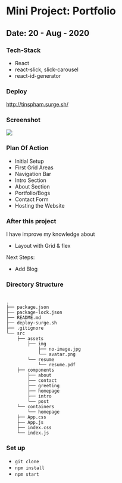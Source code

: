 # Mini Project: Portfolio

## Date: 20 - Aug - 2020

### Tech-Stack

- React
- react-slick, slick-carousel
- react-id-generator

### Deploy

http://tinspham.surge.sh/

### Screenshot

<img src="https://i.imgur.com/8wIFjsf.png"/>

### Plan Of Action

- Initial Setup
- First Grid Areas
- Navigation Bar
- Intro Section
- About Section
- Portfolio/Bogs
- Contact Form
- Hosting the Website

### After this project

I have improve my knowledge about

- Layout with Grid & flex

Next Steps:

- Add Blog

### Directory Structure

```

.
├── package.json
├── package-lock.json
├── README.md
├── deploy-surge.sh
├── .gitignore
└── src
    ├── assets
        ├── img
            ├── no-image.jpg
            └── avatar.png
        └── resume
            └── resume.pdf
    ├── components
        ├── about
        ├── contact
        ├── greeting
        ├── homepage
        ├── intro
        └── post
    └── containers
        └── homepage
    ├── App.css
    ├── App.js
    ├── index.css
    └── index.js
```

### Set up

- `git clone`
- `npm install`
- `npm start`
